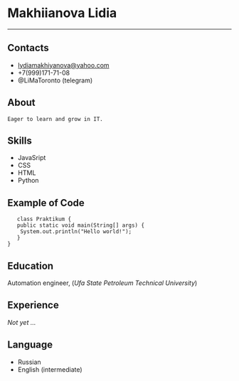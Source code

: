    # **Makhiianova Lidia**
__________________________________________

## __Contacts__


* lydiamakhiyanova@yahoo.com
* +7(999)171-71-08
* @LiMaToronto (telegram)


## __About__


    Eager to learn and grow in IT. 


## __Skills__

* JavaSript
* CSS
* HTML
* Python

## __Example of Code__ 


 ```
    class Praktikum {  
    public static void main(String[] args) {
     System.out.println("Hello world!");
    }
} 
```
## __Education__


Automation engineer, (*Ufa State Petroleum Technical University*)

## __Experience__


   *Not yet ...*

## __Language__

* Russian
* English (intermediate)    